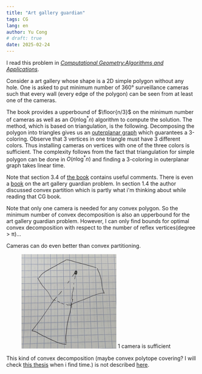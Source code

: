 ```yaml
---
title: "Art gallery guardian"
tags: CG
lang: en
author: Yu Cong
# draft: true
date: 2025-02-24
---
```


I read this problem in [*Computational Geometry:Algorithms and Applications*](https://link.springer.com/book/10.1007/978-3-540-77974-2). 

Consider a art gallery whose shape is a 2D simple polygon without any hole. One is asked to put minimum number of 360° surveillance cameras such that every wall (every edge of the polygon) can be seen from at least one of the cameras.

The book provides a upperbound of $\floor{n/3}$ on the minimum number of cameras as well as an $O(n\log^* n)$ algorithm to compute the solution. The method, which is based on triangulation, is the following. Decomposing the polygon into triangles gives us an [outerplanar graph](https://en.wikipedia.org/wiki/Outerplanar_graph) which guarantees a 3-coloring. Observe that 3 vertices in one triangle must have 3 different colors. Thus installing cameras on vertices with one of the three colors is sufficient. The complexity follows from the fact that triangulation for simple polygon can be done in $O(n\log^* n)$ and finding a 3-coloring in outerplanar graph takes linear time.

Note that section 3.4 of [the book](https://link.springer.com/book/10.1007/978-3-540-77974-2) contains useful comments. There is even a [book](https://www.science.smith.edu/~jorourke/books/ArtGalleryTheorems/Art_Gallery_Full_Book.pdf) on the art gallery guardian problem. In section 1.4 the author discussed convex partition which is partly what i'm thinking about while reading that CG book.

Note that only one camera is needed for any convex polygon. So the minimum number of convex decomposition is also an upperbound for the art gallery guardian problem. However, I can only find bounds for optimal convex decomposition with respect to the number of reflex vertices(degree > π)...

Cameras can do even better than convex partitioning. 

<figure>
<img src="../images/art_gallery_guardian/ex.jpeg" alt="1 camera is sufficient" style="width: 250px;" />
1 camera is sufficient
</figure>

This kind of convex decomposition (maybe convex polytope covering? I will check [this thesis](https://summit.sfu.ca/libraries/pdf.js/web/viewer.html?file=%2F%2Fsummit.sfu.ca%2F_flysystem%2Ffedora%2Fsfu_migrate%2F6812%2Fb17620697.pdf) when i find time.) is not described [here](https://en.wikipedia.org/wiki/Polygon_partition#Partition_a_polygon_into_convex_polygons).